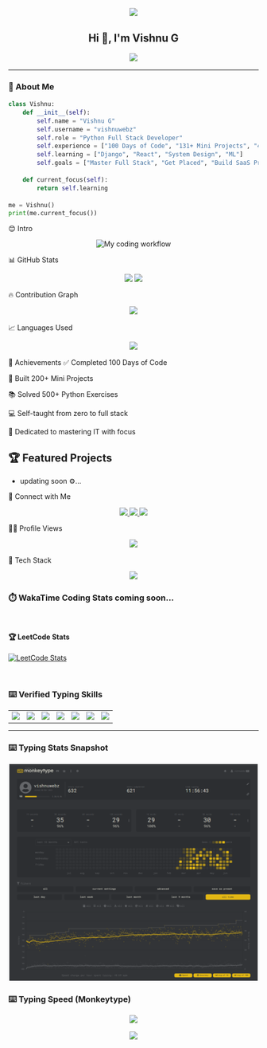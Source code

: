 <!-- README.md for vishnuwebz -->

<p align="center">
  <img src="https://capsule-render.vercel.app/api?type=waving&height=180&text=Vishnuwebz%20-%20Code%20Crafter&fontAlign=50&fontColor=ffffff&fontSize=30&desc=Python%20Full-Stack%20Developer%20|%20100%20Days%20of%20Code%20Warrior&descSize=18&descAlign=50&descAlignY=70&color=0:0f2027,50:203a43,100:2c5364" />
</p>

<h2 align="center">Hi 👋, I'm Vishnu G</h2>

<p align="center">
  <img src="https://readme-typing-svg.herokuapp.com?font=Fira+Code&duration=3000&pause=1000&color=FF6F00&center=true&vCenter=true&width=600&lines=Python+Full+Stack+Developer;200++Mini+Projects+Completed;500++Exercises+Cracked;Open+Source+Contributor;React+%7C+Django+%7C+REST+API+Learner" />
</p>

---

### 🚀 About Me



```python
class Vishnu:
    def __init__(self):
        self.name = "Vishnu G"
        self.username = "vishnuwebz"
        self.role = "Python Full Stack Developer"
        self.experience = ["100 Days of Code", "131+ Mini Projects", "405+ Exercises"]
        self.learning = ["Django", "React", "System Design", "ML"]
        self.goals = ["Master Full Stack", "Get Placed", "Build SaaS Products"]

    def current_focus(self):
        return self.learning

me = Vishnu()
print(me.current_focus())
```
😊 Intro
<p align="center">
  <img src="https://github.com/vishnuwebz/vishnuwebz/blob/main/vishnuwebz_intro_gif.gif" width="1600" alt="My coding workflow"/>
</p>

📊 GitHub Stats
<p align="center"> <img src="https://github-readme-stats.vercel.app/api?username=vishnuwebz&show_icons=true&theme=tokyonight&count_private=true&hide=prs&hide_border=true" width="48%"/> <img src="https://github-readme-streak-stats.herokuapp.com?user=vishnuwebz&theme=tokyonight&hide_border=true" width="48%"/> </p>

🔥 Contribution Graph
<p align="center"> <img src="https://github-readme-activity-graph.vercel.app/graph?username=vishnuwebz&theme=tokyo-night&hide_border=true"/> </p>

📈 Languages Used
<p align="center"> <img src="https://github-readme-stats.vercel.app/api/top-langs/?username=vishnuwebz&layout=compact&theme=tokyonight&langs_count=8&hide_border=true" /> </p>

🧠 Achievements
✅ Completed 100 Days of Code

🚀 Built 200+ Mini Projects

📚 Solved 500+ Python Exercises

💻 Self-taught from zero to full stack

🧠 Dedicated to mastering IT with focus



## 🏆 Featured Projects

- updating soon ⚙️...


👥 Connect with Me
<p align="center"> <a href="https://www.linkedin.com/in/vishnugkannath/" target="_blank"> <img src="https://img.shields.io/badge/LinkedIn-0077B5?style=for-the-badge&logo=linkedin&logoColor=white"/> </a> <a href="mailto:vishnugkannath@gmail.com"> <img src="https://img.shields.io/badge/Gmail-D14836?style=for-the-badge&logo=gmail&logoColor=white"/> </a> <a href="https://github.com/vishnuwebz"> <img src="https://img.shields.io/badge/GitHub-181717?style=for-the-badge&logo=github&logoColor=white"/> </a> </p>


🕵️‍♂️ Profile Views
<p align="center"> <img src="https://komarev.com/ghpvc/?username=vishnuwebz&label=Visitors&color=0e75b6&style=flat" /> </p>

🧩 Tech Stack
<p align="center"> <img src="https://skillicons.dev/icons?i=python,django,react,html,css,js,bootstrap,git,github,postman,vscode,sqlite,mysql" /> </p>

### ⏱️ WakaTime Coding Stats coming soon...

<br>  <!-- Single space -->

#### 🏆 LeetCode Stats

[![LeetCode Stats](https://leetcode.card.workers.dev/?username=vishnuwebz&theme=dark)](https://leetcode.com/u/vishnuwebz/)

<br>  <!-- Single space -->

### ⌨️ Verified Typing Skills
<table>
  <tr>
    <td><a href="https://www.edclub.com/sportal/badges.html"><img src="https://static.typingclub.com/m/badges/TheHeavyweight/Active/10TheHeavyweight.svg" width="150"></a></td>
    <td><a href="https://www.edclub.com/sportal/badges.html"><img src="https://static.typingclub.com/m/badges/WeekendHero/Active/WeekendHero.svg" width="150"></a></td>
    <td><a href="https://www.edclub.com/sportal/badges.html"><img src="https://static.typingclub.com/m/badges/DayStreak/Active/14DayStreak.svg" width="150"></a></td>
    <td><a href="https://www.edclub.com/sportal/badges.html"><img src="https://static.typingclub.com/m/badges/FieryTypist/Active/50FieryTypist.svg" width="150"></a></td>
    <td><a href="https://www.edclub.com/sportal/badges.html"><img src="https://static.typingclub.com/m/badges/KeyboardCrusher/Active/30KeyboardCrusher.svg" width="150"></a></td>
    <td><a href="https://www.edclub.com/sportal/badges.html"><img src="https://static.typingclub.com/m/badges/TheMarathoner/Active/30Marathoner.svg" width="150"></a></td>
    <td><a href="https://www.edclub.com/sportal/badges.html"><img src="https://static.typingclub.com/m/badges/FieryTypist/Active/60FieryTypist.svg" width="150"></a></td>
  </tr>
</table>

---

### ⌨️ Typing Stats Snapshot

<p align="center">
  <img src="https://github.com/vishnuwebz/vishnuwebz/blob/main/monkeytype_vishnuwebz_typingstats-2.png" width="500"/>
</p>

### ⌨️ Typing Speed (Monkeytype)

<p align="center">
  <a href="https://monkeytype.com/profile/vishnuwebz" target="_blank">
    <img src="https://img.shields.io/badge/Monkeytype-Visit%20My%20Profile-orange?style=for-the-badge&logo=monkeytype&logoColor=white" />
  </a>
</p>

<p align="center"> <img src="https://capsule-render.vercel.app/api?type=waving&height=120&section=footer&color=0:0f2027,50:203a43,100:2c5364"/> </p>
